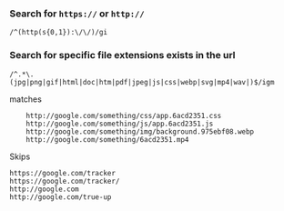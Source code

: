 
### Search for `https://` or `http://`

```
/^(http(s{0,1}):\/\/)/gi
```

### Search for specific file extensions exists in the url

```
/^.*\.(jpg|png|gif|html|doc|htm|pdf|jpeg|js|css|webp|svg|mp4|wav|)$/igm
```

matches
```
    http://google.com/something/css/app.6acd2351.css    
    http://google.com/something/js/app.6acd2351.js    
    http://google.com/something/img/background.975ebf08.webp    
    http://google.com/something/6acd2351.mp4
```
Skips
```
https://google.com/tracker
https://google.com/tracker/
http://google.com
http://google.com/true-up
```
